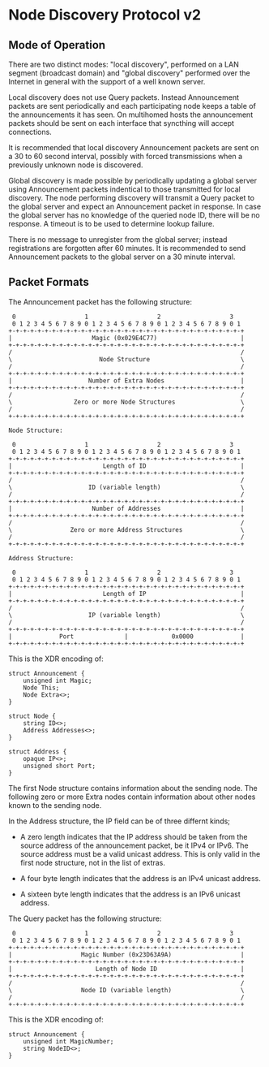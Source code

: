 Node Discovery Protocol v2
==========================

Mode of Operation
-----------------

There are two distinct modes: "local discovery", performed on a LAN
segment (broadcast domain) and "global discovery" performed over the
Internet in general with the support of a well known server.

Local discovery does not use Query packets. Instead Announcement packets
are sent periodically and each participating node keeps a table of the
announcements it has seen. On multihomed hosts the announcement packets
should be sent on each interface that syncthing will accept connections.

It is recommended that local discovery Announcement packets are sent on
a 30 to 60 second interval, possibly with forced transmissions when a
previously unknown node is discovered.

Global discovery is made possible by periodically updating a global server
using Announcement packets indentical to those transmitted for local
discovery. The node performing discovery will transmit a Query packet to
the global server and expect an Announcement packet in response. In case
the global server has no knowledge of the queried node ID, there will be
no response. A timeout is to be used to determine lookup failure.

There is no message to unregister from the global server; instead
registrations are forgotten after 60 minutes. It is recommended to
send Announcement packets to the global server on a 30 minute interval.

Packet Formats
--------------

The Announcement packet has the following structure:

     0                   1                   2                   3
     0 1 2 3 4 5 6 7 8 9 0 1 2 3 4 5 6 7 8 9 0 1 2 3 4 5 6 7 8 9 0 1
    +-+-+-+-+-+-+-+-+-+-+-+-+-+-+-+-+-+-+-+-+-+-+-+-+-+-+-+-+-+-+-+-+
    |                      Magic (0x029E4C77)                       |
    +-+-+-+-+-+-+-+-+-+-+-+-+-+-+-+-+-+-+-+-+-+-+-+-+-+-+-+-+-+-+-+-+
    /                                                               /
    \                        Node Structure                         \
    /                                                               /
    +-+-+-+-+-+-+-+-+-+-+-+-+-+-+-+-+-+-+-+-+-+-+-+-+-+-+-+-+-+-+-+-+
    |                     Number of Extra Nodes                     |
    +-+-+-+-+-+-+-+-+-+-+-+-+-+-+-+-+-+-+-+-+-+-+-+-+-+-+-+-+-+-+-+-+
    /                                                               /
    \                 Zero or more Node Structures                  \
    /                                                               /
    +-+-+-+-+-+-+-+-+-+-+-+-+-+-+-+-+-+-+-+-+-+-+-+-+-+-+-+-+-+-+-+-+

    Node Structure:

     0                   1                   2                   3
     0 1 2 3 4 5 6 7 8 9 0 1 2 3 4 5 6 7 8 9 0 1 2 3 4 5 6 7 8 9 0 1
    +-+-+-+-+-+-+-+-+-+-+-+-+-+-+-+-+-+-+-+-+-+-+-+-+-+-+-+-+-+-+-+-+
    |                         Length of ID                          |
    +-+-+-+-+-+-+-+-+-+-+-+-+-+-+-+-+-+-+-+-+-+-+-+-+-+-+-+-+-+-+-+-+
    /                                                               /
    \                     ID (variable length)                      \
    /                                                               /
    +-+-+-+-+-+-+-+-+-+-+-+-+-+-+-+-+-+-+-+-+-+-+-+-+-+-+-+-+-+-+-+-+
    |                      Number of Addresses                      |
    +-+-+-+-+-+-+-+-+-+-+-+-+-+-+-+-+-+-+-+-+-+-+-+-+-+-+-+-+-+-+-+-+
    /                                                               /
    \                Zero or more Address Structures                \
    /                                                               /
    +-+-+-+-+-+-+-+-+-+-+-+-+-+-+-+-+-+-+-+-+-+-+-+-+-+-+-+-+-+-+-+-+

    Address Structure:

     0                   1                   2                   3
     0 1 2 3 4 5 6 7 8 9 0 1 2 3 4 5 6 7 8 9 0 1 2 3 4 5 6 7 8 9 0 1
    +-+-+-+-+-+-+-+-+-+-+-+-+-+-+-+-+-+-+-+-+-+-+-+-+-+-+-+-+-+-+-+-+
    |                         Length of IP                          |
    +-+-+-+-+-+-+-+-+-+-+-+-+-+-+-+-+-+-+-+-+-+-+-+-+-+-+-+-+-+-+-+-+
    /                                                               /
    \                     IP (variable length)                      \
    /                                                               /
    +-+-+-+-+-+-+-+-+-+-+-+-+-+-+-+-+-+-+-+-+-+-+-+-+-+-+-+-+-+-+-+-+
    |             Port              |            0x0000             |
    +-+-+-+-+-+-+-+-+-+-+-+-+-+-+-+-+-+-+-+-+-+-+-+-+-+-+-+-+-+-+-+-+

This is the XDR encoding of:

    struct Announcement {
        unsigned int Magic;
        Node This;
        Node Extra<>;
    }

    struct Node {
        string ID<>;
        Address Addresses<>;
    }

    struct Address {
        opaque IP<>;
        unsigned short Port;
    }

The first Node structure contains information about the sending node.
The following zero or more Extra nodes contain information about other
nodes known to the sending node.

In the Address structure, the IP field can be of three differnt kinds;

 - A zero length indicates that the IP address should be taken from the
   source address of the announcement packet, be it IPv4 or IPv6. The
   source address must be a valid unicast address. This is only valid
   in the first node structure, not in the list of extras.

 - A four byte length indicates that the address is an IPv4 unicast
   address.

 - A sixteen byte length indicates that the address is an IPv6 unicast
   address.

The Query packet has the following structure:

     0                   1                   2                   3
     0 1 2 3 4 5 6 7 8 9 0 1 2 3 4 5 6 7 8 9 0 1 2 3 4 5 6 7 8 9 0 1
    +-+-+-+-+-+-+-+-+-+-+-+-+-+-+-+-+-+-+-+-+-+-+-+-+-+-+-+-+-+-+-+-+
    |                   Magic Number (0x23D63A9A)                   |
    +-+-+-+-+-+-+-+-+-+-+-+-+-+-+-+-+-+-+-+-+-+-+-+-+-+-+-+-+-+-+-+-+
    |                       Length of Node ID                       |
    +-+-+-+-+-+-+-+-+-+-+-+-+-+-+-+-+-+-+-+-+-+-+-+-+-+-+-+-+-+-+-+-+
    /                                                               /
    \                   Node ID (variable length)                   \
    /                                                               /
    +-+-+-+-+-+-+-+-+-+-+-+-+-+-+-+-+-+-+-+-+-+-+-+-+-+-+-+-+-+-+-+-+

This is the XDR encoding of:

    struct Announcement {
        unsigned int MagicNumber;
        string NodeID<>;
    }

